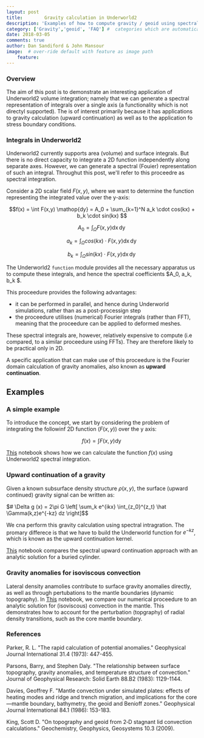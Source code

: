 ```yaml
---
layout: post
title:        Gravity calculation in Underworld2
description: 'Examples of how to compute gravity / geoid using spectral integrals'
category: ['Gravity','geoid', 'FAQ'] #  categories which are automatically filtered: faq, developer
date: 2018-03-05  
comments: true
author: Dan Sandiford & John Mansour
image:  # over-ride default with feature as image path
    feature:
---
```


### Overview

The aim of this post is to demonstrate an interesting application of Underworld2 volume integration; namely that we can generate a spectral representation of integrals over a single axis (a functionality which is not directyl supported). The is of interest primarily because it has applications to gravity calculation (upward continuation) as well as to the application fo stress boundary conditions. 


### Integrals in Underworld2

Underworld2 currently supports area (volume) and surface integrals. But there is no direct capacity to integrate a 2D function independently along separate axes. However, we can generate a spectral (Fouier) representation of such an integral. Throughut this post, we'll refer to this proceedre as spectral integration. 

Consider a 2D scalar field $F(x,y)$, where we want to determine the function representing the integrated value over the y-axis:

$$f(x) = \int F(x,y) \mathop{dy}  = A_0 +  \sum_{k=1}^N a_k \cdot cos(kx)  +  b_k \cdot sin(kx) $$


$$A_0 = \int_\Omega F(x,y) \mathop{dx}\mathop{dy}  $$


$$a_k = \int_\Omega  cos(kx)\cdot F(x,y)  \mathop{dx}\mathop{dy} $$

$$ b_k = \int_\Omega  sin(kx)\cdot  F(x,y)\mathop{dx}\mathop{dy}  $$


The Underworld2 `function` module provides all the necessary apparatus us to compute these integrals, and hence the spectral coefficients  $A_0, a_k, b_k $.

This proceedure provides the following advantages:

* it can be performed in parallel, and hence during Underworld simulations, rather than as a post-processign step
* the proceedure utilises (numerical) Fourier integrals (rather than FFT), meaning that the proceedure can be applied to deformed meshes.

These spectral integrals are, however, relatively expensive to compute (i.e compared, to a similar proceedure using FFTs). They are therefore likely to be practical only in 2D.

A specific application that can make use of this proceedure is the Fourier domain calculation of gravity anomalies, also known as __upward continuation__.


## Examples


### A simple example

To introduce the concept, we start by considering the problem of integrating the followinf 2D function ($F(x,y)$) over the y axis:

$$f(x) = \int F(x,y) \mathop{dy} $$

[This](https://github.com/dansand/gravityPt1/blob/master/pt1_Integrals.ipynb) notebook shows how we can calculate the function $f(x)$ using Underworld2 spectral integration.


### Upward continuation of a gravity

Given a known subsurface density structure $\rho(x,y)$, the surface (upward continued) gravity signal can be written as:

$# \Delta g (x) = 2\pi G \left[ \sum_k e^{ikx} \int_{z_0}^{z_t} \hat \Gamma(k,z)e^{-kz} dz  \right]$$

We cna perform this gravity calculation using spectral intragration. The promary differece is that we have to build the Underworld function for $e^{-kz}$, which is known as the upward continuation kernel.

[This](https://github.com/dansand/gravityPt1/blob/master/pt2_gravityEx1.ipynb) notebook compares the spectral upward continuation approach with an analytic solution for a buried cylinder.

###  Gravity anomalies for isoviscous convection

Lateral density anamolies contribute to surface gravity anomalies directly, as well as through pertubations to the mantle boundaries (dynamic topography). In [This]() notebook, we compare our numerical proceedure to an analytic solution for (isoviscous) convection in the mantle. This demonstrates how to account for the perturbation (topgraphy) of radial density transitions, such as the core mantle boundary. 



### References

Parker, R. L. "The rapid calculation of potential anomalies." Geophysical Journal International 31.4 (1973): 447-455.

Parsons, Barry, and Stephen Daly. "The relationship between surface topography, gravity anomalies, and temperature structure of convection." Journal of Geophysical Research: Solid Earth 88.B2 (1983): 1129-1144.

Davies, Geoffrey F. "Mantle convection under simulated plates: effects of heating modes and ridge and trench migration, and implications for the core—mantle boundary, bathymetry, the geoid and Benioff zones." Geophysical Journal International 84.1 (1986): 153-183.

King, Scott D. "On topography and geoid from 2‐D stagnant lid convection calculations." Geochemistry, Geophysics, Geosystems 10.3 (2009).
